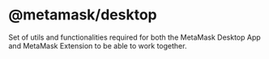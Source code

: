 # @metamask/desktop

Set of utils and functionalities required for both the MetaMask Desktop App and MetaMask Extension to be able to work together.
